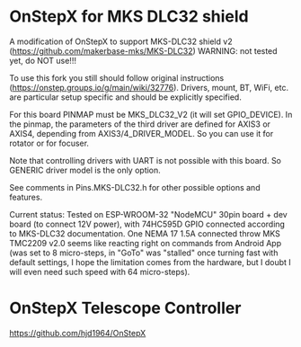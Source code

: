 OnStepX for MKS DLC32 shield
===========================
A modification of OnStepX to support MKS-DLC32 shield v2 (https://github.com/makerbase-mks/MKS-DLC32)
WARNING: not tested yet, do NOT use!!!

To use this fork you still should follow original instructions (https://onstep.groups.io/g/main/wiki/32776).
Drivers, mount, BT, WiFi, etc. are particular setup specific and should be explicitly specified.

For this board PINMAP must be MKS_DLC32_V2 (it will set GPIO_DEVICE).
In the pinmap, the parameters of the third driver are defined for AXIS3 or AXIS4, depending
from AXIS3/4_DRIVER_MODEL. So you can use it for rotator or for focuser.

Note that controlling drivers with UART is not possible with this board. So GENERIC driver model is the only option.

See comments in Pins.MKS-DLC32.h for other possible options and features.

Current status:
Tested on ESP-WROOM-32 "NodeMCU" 30pin board + dev board (to connect 12V power), with 74HC595D GPIO connected according to MKS-DLC32 documentation.
One NEMA 17 1.5A connected throw MKS TMC2209 v2.0 seems like reacting right on commands from Android App (was set to 8 micro-steps, in "GoTo"
was "stalled" once turning fast with default settings, I hope the limitation comes from the hardware, but I doubt I will even need such speed
with 64 micro-steps).

OnStepX Telescope Controller
===========================
https://github.com/hjd1964/OnStepX

